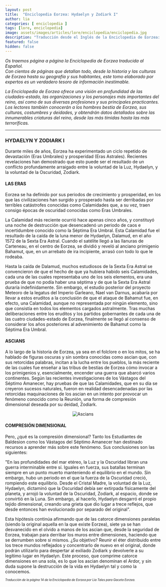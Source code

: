 ```yaml
---
layout: post
title:  "Enciclopedia Eorzea: Hydaelyn y Zodiark I"
author: lia
categories: [ enciclopedia ]
tags: [lore, enciclopedia]
image: assets/images/articles/lore/enciclopedia/enciclopedia.jpg
description: "Traducción desde el Inglés de la Enciclopedia de Eorzea: Hydaelyn y Zodiark I"
featured: false
hidden: false
---
```

*Os traemos página a página la Enciclopedia de Eorzea traducida al Español.<br/>
Con cientos de páginas que detallan todo, desde la historia y las culturas de Eorzea hasta su geografía y sus habitantes, este tomo elaborado por expertos es un verdadero tesoro de información inestimable.*

*La Enciclopedia de Eorzea ofrece una visión en profundidad de las ciudades-estado, las organizaciones y los personajes más importantes del reino, así como de sus diversas profesiones y sus principales practicantes. Los lectores también conocerán a los hombres bestia de Eorzea, sus culturas, costumbres y deidades, y obtendrán datos detallados sobre las innumerables criaturas del reino, desde las más tímidas hasta las más terroríficas.*


<hr/>

### HYDAELYN Y ZODIARK I

Durante miles de años, Eorzea ha experimentado un ciclo repetido de devastación (Eras Umbrales) y prosperidad (Eras Astrales). Recientes revelaciones han demostrado que esto puede ser el resultado de un conflicto profundamente arraigado entre la voluntad de la Luz, Hydaelyn, y la voluntad de la Oscuridad, Zodiark.


#### LAS ERAS

Eorzea se ha definido por sus periodos de crecimiento y prosperidad, en los que las civilizaciones han surgido y prosperado hasta ser derribadas por terribles catástrofes conocidas como Calamidades que, a su vez, traen consigo épocas de oscuridad conocidas como Eras Umbrales.

La Calamidad más reciente ocurrió hace apenas cinco años, y constituyó una noche de destrucción que desencadenó un periodo de caos e incertidumbre conocido como la Séptima Era Umbral. Esta Calamidad fue el resultado de la caída de la luna menor de Hydaelyn, Dalamud, en el año 1572 de la Sexta Era Astral. Cuando el satélite llegó a las llanuras de Carteneau, en el centro de Eorzea, se dividió y reveló al anciano primigenio Bahamut, que, en un arrebato de ira incipiente, arrasó con todo lo que le rodeaba.

Hasta la caída de Dalamud, muchos estudiosos de la Sexta Era Astral se convencieron de que el hecho de que ya hubiera habido seis Calamidades, cada una de las cuales representaba uno de los seis elementos, era una prueba de que no podía haber una séptima y de que la Sexta Era Astral duraría indefinidamente. Sin embargo, el estudio posterior del proyecto Meteoro de la legatus del Imperio Garleano, Nael van Darnus, acabaría por llevar a estos eruditos a la conclusión de que el ataque de Bahamut fue, en efecto, una Calamidad, aunque no representada por ningún elemento, sino que consistía en todos los elementos cargados astralmente. Tras muchas deliberaciones entre los eruditos y los partidos gobernantes de cada una de las cuatro ciudades-estado de Eorzea, finalmente se llegó al consenso de considerar los años posteriores al advenimiento de Bahamut como la Séptima Era Umbral.


#### ASCIANS

A lo largo de la historia de Eorzea, ya sea en el folclore o en los mitos, se ha hablado de figuras oscuras y sin sombra conocidas como ascian que, con sus retorcidas palabras, incitan a la lucha entre los pueblos, la más reciente de las cuales fue enseñar a las tribus de bestias de Eorzea cómo invocar a los primigenios y, esencialmente, encender una guerra que abarcó varios continentes. Según las recientes investigaciones de los Vástagos del Séptimo Amanecer, hay pruebas de que las Calamidades, que en su día se creyeron sucesos naturales, fueron en realidad desencadenadas por las retorcidas maquinaciones de los ascian en un intento por provocar un fenómeno conocido como la Reunión, una forma de compresión dimensional deseada por su deidad, Zodiark.

<p align="center"><img src="{{ site.baseurl }}/assets/images/articles/lore/enciclopedia/06/ascians.png" alt="Ascians"/></p>

#### COMPRESIÓN DIMENSIONAL

Pero, ¿qué es la compresión dimensional? Tanto los Estudiantes de Baldesion como los Vástagos del Séptimo Amanecer han destinado recursos a aprender más sobre este fenómeno. Sus conclusiones son las siguientes:

"En las profundidades del mar etéreo, la Luz y la Oscuridad libran una guerra interminable entre sí. Iguales en fuerza,  sus batallas terminan siempre en un punto muerto manteniendo el equilibrio en el mundo. Sin embargo, hubo un periodo en el que la fuerza de la Oscuridad creció, rompiendo este equilibrio. Desde el Cristal Madre, la voluntad de la Luz, Hydaelyn, dictaminó que la Oscuridad debía ser extirpada físicamente del planeta, y arrojó la voluntad de la Oscuridad, Zodiark, al espacio, donde se convirtió en la Luna. Sin embargo, al hacerlo, Hydaelyn desgarró el propio tejido dimensional, creando una grieta que dio lugar a trece reflejos, que desde entonces han evolucionado por separado del original".

Esta hipótesis continúa afirmando que de las catorce dimensiones paralelas (siendo la original aquella en la que existe Eorzea), siete ya se han desvanecido en el olvido a manos de los ascian que, desde la seguridad de Eorzea, trabajan para derribar los muros entre dimensiones, haciendo que se derrumben sobre sí mismos. ¿Su objetivo? Reunir el éter distribuido entre los trece mundos reflejados y concentrarlo de nuevo en el original, donde podrán utilizarlo para despertar al exiliado Zodiark y devolverle a su legítimo lugar en Hydaelyn. Este proceso, que comprime catorce dimensiones en una sola, es lo que los ascian denominan el Ardor, y sin duda supone la destrucción de la vida en Hydaelyn tal y como la conocemos.

<sub><sup>*Traducción de la página 14 de la Enciclopedia de Eorzea por Lia Tales para Gaceta Eorzea.*</sup></sub>